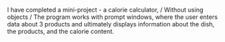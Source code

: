 I have completed a mini-project - a calorie calculator,
/ Without using objects
/ The program works with prompt windows, where the user enters data about 3 products and ultimately displays information about the dish, the products, and the calorie content.
